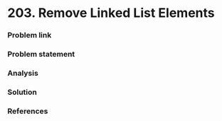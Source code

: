 # 203. Remove Linked List Elements

### Problem link

### Problem statement

### Analysis

### Solution

### References

